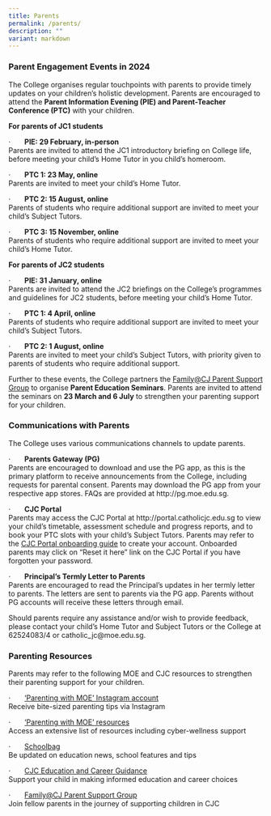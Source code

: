 ```yaml
---
title: Parents
permalink: /parents/
description: ""
variant: markdown
---
```

<h3><strong>Parent Engagement Events in 2024</strong></h3>
<p>The College organises regular touchpoints with parents to provide timely
updates on your children’s holistic development. Parents are encouraged
to attend the <strong>Parent Information Evening (PIE) and Parent-Teacher Conference (PTC)</strong> with
your children.</p>
<p><strong>For parents of JC1 students</strong>
</p>
<p>·&nbsp;&nbsp;&nbsp;&nbsp;&nbsp;&nbsp; <strong>PIE: 29 February, in-person<br></strong>Parents
are invited to attend the JC1 introductory briefing on College life, before
meeting your child’s Home Tutor in you child’s homeroom.</p>
<p>·&nbsp;&nbsp;&nbsp;&nbsp;&nbsp;&nbsp; <strong>PTC 1: 23 May, online<br></strong>Parents
are invited to meet your child’s Home Tutor.</p>
<p>·&nbsp;&nbsp;&nbsp;&nbsp;&nbsp;&nbsp; <strong>PTC 2: 15 August, online<br></strong>Parents
of students who require additional support are invited to meet your child’s
Subject Tutors.</p>
<p>·&nbsp;&nbsp;&nbsp;&nbsp;&nbsp;&nbsp; <strong>PTC 3: 15 November, online<br></strong>Parents
of students who require additional support are invited to meet your child’s
Home Tutor.</p>
<p><strong>For parents of JC2 students</strong>
</p>
<p>·&nbsp;&nbsp;&nbsp;&nbsp;&nbsp;&nbsp; <strong>PIE: 31 January, online<br></strong>Parents
are invited to attend the JC2 briefings on the College’s programmes and
guidelines for JC2 students, before meeting your child’s Home Tutor.</p>
<p>·&nbsp;&nbsp;&nbsp;&nbsp;&nbsp;&nbsp; <strong>PTC 1: 4 April, online<br></strong>Parents
of students who require additional support are invited to meet your child’s
Subject Tutors.</p>
<p>·&nbsp;&nbsp;&nbsp;&nbsp;&nbsp;&nbsp; <strong>PTC 2: 1 August, online<br></strong>Parents
are invited to meet your child’s Subject Tutors, with priority given to
parents of students who require additional support.</p>
<p>Further to these events, the College partners the <a href="https://www.cjc.moe.edu.sg/psg" rel="noopener noreferrer nofollow" target="_blank">Family@CJ Parent Support Group</a> to
organise <strong>Parent Education Seminars</strong>. Parents are invited
to attend the seminars on <strong>23 March and 6 July</strong> to strengthen
your parenting support for your children.</p>
<h3><strong>Communications with Parents</strong></h3>
<p>The College uses various communications channels to update parents.</p>
<p>·&nbsp;&nbsp;&nbsp;&nbsp;&nbsp;&nbsp; <strong>Parents Gateway (PG)<br></strong>
Parents are encouraged to download and use the PG app, as this is the
primary platform to receive announcements from the College, including requests
for parental consent. Parents may download the PG app from your respective
app stores. FAQs are provided at <a rel="noopener noreferrer nofollow" target="_blank">http://pg.moe.edu.sg</a>.</p>
<p>·&nbsp;&nbsp;&nbsp;&nbsp;&nbsp;&nbsp; <strong>CJC Portal<br></strong>
Parents may access the CJC Portal at <a rel="noopener noreferrer nofollow" target="_blank">http://portal.catholicjc.edu.sg</a> to
view your child’s timetable, assessment schedule and progress reports,
and to book your PTC slots with your child’s Subject Tutors.
Parents may refer to the <a href="https://drive.google.com/file/d/1vSENMBGxH9lQSxYpsQRkZVVJx_tLniI7/view" rel="noopener noreferrer nofollow" target="_blank">CJC Portal onboarding guide</a> to
create your account. Onboarded parents may click on “Reset it here” link
on the CJC Portal if you have forgotten your password.</p>
<p>·&nbsp;&nbsp;&nbsp;&nbsp;&nbsp;&nbsp; <strong>Principal’s Termly Letter to Parents<br></strong>Parents
are encouraged to read the Principal’s updates in her termly letter to
parents. The letters are sent to parents via the PG app. Parents without
PG accounts will receive these letters through email.</p>
<p>Should parents require any assistance and/or wish to provide feedback,
please contact your child’s Home Tutor and Subject Tutors or the College
at 62524083/4 or <a rel="noopener noreferrer nofollow" target="_blank">catholic_jc@moe.edu.sg</a>.</p>
<h3><strong>Parenting Resources</strong></h3>
<p>Parents may refer to the following MOE and CJC resources to strengthen
their parenting support for your children.</p>
<p>·&nbsp;&nbsp;&nbsp;&nbsp;&nbsp;&nbsp; <a href="https://www.instagram.com/parentingwith.moesg/" rel="noopener noreferrer nofollow" target="_blank">‘Parenting with MOE’ Instagram account</a><strong><br></strong>Receive
bite-sized parenting tips via Instagram</p>
<p>·&nbsp;&nbsp;&nbsp;&nbsp;&nbsp;&nbsp; <a href="https://linktr.ee/parentingwith.moesg" rel="noopener noreferrer nofollow" target="_blank">‘Parenting with MOE’ resources</a><strong><br></strong>Access
an extensive list of resources including cyber-wellness support</p>
<p>·&nbsp;&nbsp;&nbsp;&nbsp;&nbsp;&nbsp; <a href="https://www.schoolbag.edu.sg/" rel="noopener noreferrer nofollow" target="_blank">Schoolbag</a><strong><br></strong>Be
updated on education news, school features and tips</p>
<p>·&nbsp;&nbsp;&nbsp;&nbsp;&nbsp;&nbsp; <a href="https://www.cjc.moe.edu.sg/education/cce/potential-development" rel="noopener noreferrer nofollow" target="_blank">CJC Education and Career Guidance</a><strong><br></strong>Support
your child in making informed education and career choices
<br>
</p>
<p>·&nbsp;&nbsp;&nbsp;&nbsp;&nbsp;&nbsp; <a href="https://www.cjc.moe.edu.sg/psg" rel="noopener noreferrer nofollow" target="_blank">Family@CJ Parent Support Group</a><strong><br></strong>Join
fellow parents in the journey of supporting children in CJC</p>
<p></p>